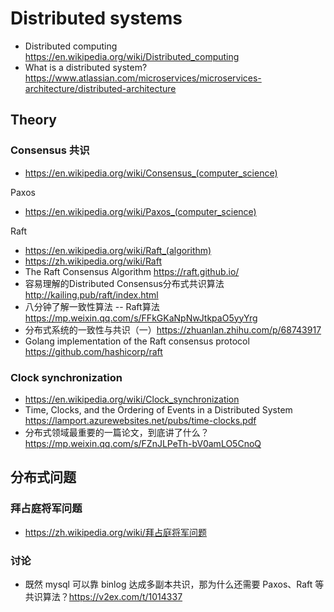 # Distributed systems
- Distributed computing https://en.wikipedia.org/wiki/Distributed_computing
- What is a distributed system? https://www.atlassian.com/microservices/microservices-architecture/distributed-architecture


## Theory
### Consensus 共识
- https://en.wikipedia.org/wiki/Consensus_(computer_science)

Paxos
- https://en.wikipedia.org/wiki/Paxos_(computer_science)

Raft
- https://en.wikipedia.org/wiki/Raft_(algorithm)
- https://zh.wikipedia.org/wiki/Raft
- The Raft Consensus Algorithm https://raft.github.io/
- 容易理解的Distributed Consensus分布式共识算法 http://kailing.pub/raft/index.html
- 八分钟了解一致性算法 -- Raft算法 https://mp.weixin.qq.com/s/FFkGKaNpNwJtkpaO5yyYrg
- 分布式系统的一致性与共识（一）https://zhuanlan.zhihu.com/p/68743917
- Golang implementation of the Raft consensus protocol https://github.com/hashicorp/raft

### Clock synchronization
- https://en.wikipedia.org/wiki/Clock_synchronization
- Time, Clocks, and the Ordering of Events in a Distributed System https://lamport.azurewebsites.net/pubs/time-clocks.pdf
- 分布式领域最重要的一篇论文，到底讲了什么？https://mp.weixin.qq.com/s/FZnJLPeTh-bV0amLO5CnoQ


## 分布式问题
### 拜占庭将军问题
- https://zh.wikipedia.org/wiki/拜占庭将军问题

### 讨论
- 既然 mysql 可以靠 binlog 达成多副本共识，那为什么还需要 Paxos、Raft 等共识算法？https://v2ex.com/t/1014337
